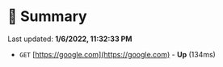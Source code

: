 # 📖 Summary
Last updated: **1/6/2022, 11:32:33 PM**

- `GET` [https://google.com](https://google.com) - **Up** (134ms)
